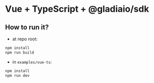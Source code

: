 # Vue + TypeScript + @gladiaio/sdk

## How to run it?

- at repo root:

```bash
npm install
npm run build
```

- in `examples/vue-ts`:

```bash
npm install
npm run dev
```